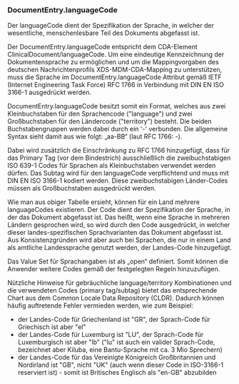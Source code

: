 ### DocumentEntry.languageCode

Der languageCode dient der Spezifikation der Sprache, in welcher der wesentliche, menschenlesbare Teil des Dokuments abgefasst ist.

Der DocumentEntry.languageCode entspricht dem CDA-Element ClinicalDocument/languageCode. 
Um eine eindeutige Kennzeichnung der Dokumentensprache zu ermöglichen und um die Mappingvorgaben 
des deutschen Nachrichtenprofils XDS-MDM-CDA-Mapping zu unterstützen, 
muss die Sprache im DocumentEntry.languageCode Attribut gemäß IETF (Internet Engineering Task Force) RFC 1766 
in Verbindung mit DIN EN ISO 3166-1 ausgedrückt werden.

DocumentEntry.languageCode besitzt somit ein Format, welches aus zwei Kleinbuchstaben 
für den Sprachencode ("language") und zwei Großbuchstaben für den Ländercode ("territory") besteht. 
Die beiden Buchstabengruppen werden dabei durch ein '-' verbunden. 
Die allgemeine Syntax sieht damit aus wie folgt: „aa-BB“ (laut RFC 1766: <Primary Tag>-<Subtag>).

Dabei wird zusätzlich die Einschränkung zu RFC 1766 hinzugefügt, dass für das Primary Tag 
(vor dem Bindestrich) ausschließlich die zweibuchstabigen ISO 639-1 Codes für Sprachen als Kleinbuchstaben verwendet werden dürfen. 
Das Subtag wird für den languageCode verpflichtend und muss mit DIN EN ISO 3166-1 kodiert werden. 
Diese zweibuchstabigen Länder-Codes müssen als Großbuchstaben ausgedrückt werden.


Wie man aus obiger Tabelle ersieht, können für ein Land mehrere languageCodes existieren. 
Der Code dient der Spezifikation der Sprache, in der das Dokument abgefasst ist. 
Das heißt, wenn eine Sprache in mehreren Ländern gesprochen wird, so wird durch den Code ausgedrückt, 
in welcher dieser landes-spezifischen Sprachvarianten das Dokument abgefasst ist. 
Aus Konsistenzgründen wird aber auch bei Sprachen, die nur in einem Land als amtliche Landessprache genutzt werden, der Landes-Code hinzugefügt.

Das Value Set für Sprachangaben ist als „open“ definiert. 
Somit können die Anwender weitere Codes gemäß der festgelegten Regeln hinzuzufügen.

Nützliche Hinweise für gebräuchliche language/territory Kombinationen und die verwendeten Codes 
(primary tag/subtag) bietet das entsprechende Chart aus dem Common Locale Data Repository (CLDR). 
Dadurch können häufig auftretende Fehler vermieden werden, wie zum Beispiel:

* der Landes-Code für Griechenland ist "GR", der Sprach-Code für Griechisch ist aber "el"
* der Landes-Code für Luxemburg ist "LU", der Sprach-Code für Luxemburgisch ist aber "lb" ("lu" ist auch ein valider Sprach-Code, bezeichnet aber Kiluba, eine Bantu-Sprache mit ca. 3 Mio Sprechern)
* der Landes-Code für das Vereinigte Königreich Großbritannien und Nordirland ist "GB", nicht "UK" (auch wenn dieser Code in ISO-3166-1 reserviert ist) - somit ist Britisches Englisch als "en-GB" abzubilden
